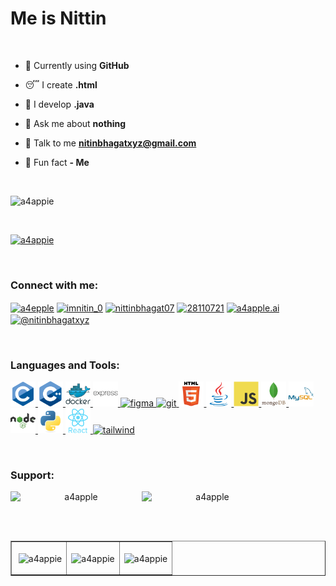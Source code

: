 <h1 align="left">Me is Nittin</h1> <br>

- 🤯 Currently using **GitHub**

- 😴 I create **.html**

- 🫠 I develop **.java**

- 🤧 Ask me about **nothing**

- 🫥 Talk to me **nitinbhagatxyz@gmail.com**

- 💩 Fun fact **- Me**
<br>

<p align="left"> <img src="https://komarev.com/ghpvc/?username=a4appie&label=Profile%20views&color=0e75b6&style=flat" alt="a4appie" /> </p> <br>

<p align="left"> <a href="https://github.com/ryo-ma/github-profile-trophy"><img src="https://github-profile-trophy.vercel.app/?username=a4appie" alt="a4appie" /></a> </p> <br>


<h3 align="left">Connect with me:</h3>
<p align="left">
<a href="https://codepen.io/a4epple" target="blank"><img align="center" src="https://raw.githubusercontent.com/rahuldkjain/github-profile-readme-generator/master/src/images/icons/Social/codepen.svg" alt="a4epple" height="30" width="40" /></a>
<a href="https://twitter.com/imnitin_0" target="blank"><img align="center" src="https://raw.githubusercontent.com/rahuldkjain/github-profile-readme-generator/master/src/images/icons/Social/twitter.svg" alt="imnitin_0" height="30" width="40" /></a>
<a href="https://linkedin.com/in/nittinbhagat07" target="blank"><img align="center" src="https://raw.githubusercontent.com/rahuldkjain/github-profile-readme-generator/master/src/images/icons/Social/linked-in-alt.svg" alt="nittinbhagat07" height="30" width="40" /></a>
<a href="https://stackoverflow.com/users/28110721" target="blank"><img align="center" src="https://raw.githubusercontent.com/rahuldkjain/github-profile-readme-generator/master/src/images/icons/Social/stack-overflow.svg" alt="28110721" height="30" width="40" /></a>
<a href="https://instagram.com/a4apple.ai" target="blank"><img align="center" src="https://raw.githubusercontent.com/rahuldkjain/github-profile-readme-generator/master/src/images/icons/Social/instagram.svg" alt="a4apple.ai" height="30" width="40" /></a>
<a href="https://medium.com/@nitinbhagatxyz" target="blank"><img align="center" src="https://raw.githubusercontent.com/rahuldkjain/github-profile-readme-generator/master/src/images/icons/Social/medium.svg" alt="@nitinbhagatxyz" height="30" width="40" /></a>
</p> <br>

<h3 align="left">Languages and Tools:</h3>
<p align="left"> <a href="https://www.cprogramming.com/" target="_blank" rel="noreferrer"> <img src="https://raw.githubusercontent.com/devicons/devicon/master/icons/c/c-original.svg" alt="c" width="40" height="40"/> </a> <a href="https://www.w3schools.com/cpp/" target="_blank" rel="noreferrer"> <img src="https://raw.githubusercontent.com/devicons/devicon/master/icons/cplusplus/cplusplus-original.svg" alt="cplusplus" width="40" height="40"/> </a> <a href="https://www.docker.com/" target="_blank" rel="noreferrer"> <img src="https://raw.githubusercontent.com/devicons/devicon/master/icons/docker/docker-original-wordmark.svg" alt="docker" width="40" height="40"/> </a> <a href="https://expressjs.com" target="_blank" rel="noreferrer"> <img src="https://raw.githubusercontent.com/devicons/devicon/master/icons/express/express-original-wordmark.svg" alt="express" width="40" height="40"/> </a> <a href="https://www.figma.com/" target="_blank" rel="noreferrer"> <img src="https://www.vectorlogo.zone/logos/figma/figma-icon.svg" alt="figma" width="40" height="40"/> </a> <a href="https://git-scm.com/" target="_blank" rel="noreferrer"> <img src="https://www.vectorlogo.zone/logos/git-scm/git-scm-icon.svg" alt="git" width="40" height="40"/> </a> <a href="https://www.w3.org/html/" target="_blank" rel="noreferrer"> <img src="https://raw.githubusercontent.com/devicons/devicon/master/icons/html5/html5-original-wordmark.svg" alt="html5" width="40" height="40"/> </a> <a href="https://www.java.com" target="_blank" rel="noreferrer"> <img src="https://raw.githubusercontent.com/devicons/devicon/master/icons/java/java-original.svg" alt="java" width="40" height="40"/> </a> <a href="https://developer.mozilla.org/en-US/docs/Web/JavaScript" target="_blank" rel="noreferrer"> <img src="https://raw.githubusercontent.com/devicons/devicon/master/icons/javascript/javascript-original.svg" alt="javascript" width="40" height="40"/> </a> <a href="https://www.mongodb.com/" target="_blank" rel="noreferrer"> <img src="https://raw.githubusercontent.com/devicons/devicon/master/icons/mongodb/mongodb-original-wordmark.svg" alt="mongodb" width="40" height="40"/> </a> <a href="https://www.mysql.com/" target="_blank" rel="noreferrer"> <img src="https://raw.githubusercontent.com/devicons/devicon/master/icons/mysql/mysql-original-wordmark.svg" alt="mysql" width="40" height="40"/> </a> <a href="https://nodejs.org" target="_blank" rel="noreferrer"> <img src="https://raw.githubusercontent.com/devicons/devicon/master/icons/nodejs/nodejs-original-wordmark.svg" alt="nodejs" width="40" height="40"/> </a> <a href="https://www.python.org" target="_blank" rel="noreferrer"> <img src="https://raw.githubusercontent.com/devicons/devicon/master/icons/python/python-original.svg" alt="python" width="40" height="40"/> </a> <a href="https://reactjs.org/" target="_blank" rel="noreferrer"> <img src="https://raw.githubusercontent.com/devicons/devicon/master/icons/react/react-original-wordmark.svg" alt="react" width="40" height="40"/> </a> <a href="https://tailwindcss.com/" target="_blank" rel="noreferrer"> <img src="https://www.vectorlogo.zone/logos/tailwindcss/tailwindcss-icon.svg" alt="tailwind" width="40" height="40"/> </a> </p> <br>


<h3 align="left">Support:</h3>
<center><p><a href="https://www.buymeacoffee.com/a4apple"> <img align="left" src="https://cdn.buymeacoffee.com/buttons/v2/default-yellow.png" height="50" width="210" alt="a4apple" /></a><a href="https://ko-fi.com/a4apple"> <img align="left" src="https://cdn.ko-fi.com/cdn/kofi3.png?v=3" height="50" width="210" alt="a4apple" /></a></p></center>
<p>  
  
  <br>
  <br>
  
<table border="none" padding="5" align="center">
  <tr>
    <br>
    <td>
      <p>&nbsp;<img align="center" src="https://github-readme-stats.vercel.app/api?username=a4appie&show_icons=true&locale=en" alt="a4appie" /></p>
    </td>
    <td>
      <p><img align="center" src="https://github-readme-streak-stats.herokuapp.com/?user=a4appie&" alt="a4appie" /></p>
    </td>
    <td>
      <p><img align="center" src="https://github-readme-stats.vercel.app/api/top-langs?username=a4appie&show_icons=true&locale=en&layout=compact" alt="a4appie" /></p>
    </td>
</tr>
</table>
</p>
